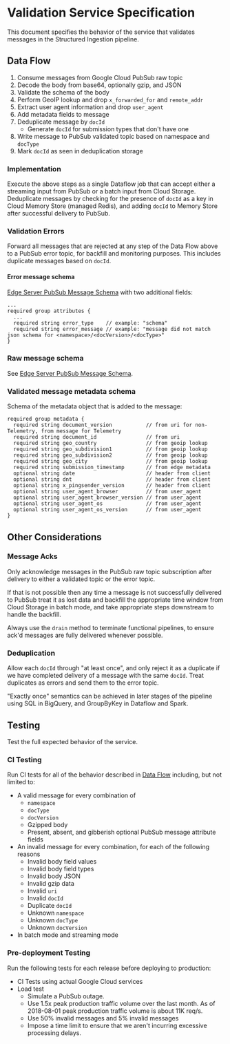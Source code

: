 # Validation Service Specification

This document specifies the behavior of the service that validates messages
in the Structured Ingestion pipeline.

## Data Flow

1. Consume messages from Google Cloud PubSub raw topic
1. Decode the body from base64, optionally gzip, and JSON
1. Validate the schema of the body
1. Perform GeoIP lookup and drop `x_forwarded_for` and `remote_addr`
1. Extract user agent information and drop `user_agent`
1. Add metadata fields to message
1. Deduplicate message by `docId`
   * Generate `docId` for submission types that don't have one
1. Write message to PubSub validated topic based on namespace and `docType`
1. Mark `docId` as seen in deduplication storage

### Implementation

Execute the above steps as a single Dataflow job that can accept either a
streaming input from PubSub or a batch input from Cloud Storage. Deduplicate
messages by checking for the presence of `docId` as a key in Cloud Memory Store
(managed Redis), and adding `docId` to Memory Store after successful delivery
to PubSub.

### Validation Errors

Forward all messages that are rejected at any step of the Data Flow above to a
PubSub error topic, for backfill and monitoring purposes. This includes
duplicate messages based on `docId`.

#### Error message schema

[Edge Server PubSub Message Schema](edge.md#edge-server-pubsub-message-schema)
with two additional fields:

```
...
required group attributes {
  ...
  required string error_type    // example: "schema"
  required string error_message // example: "message did not match json schema for <namespace>/<docVersion>/<docType>"
}
```

### Raw message schema

See [Edge Server PubSub Message Schema](edge.md#edge-server-pubsub-message-schema).

### Validated message metadata schema

Schema of the metadata object that is added to the message:

```
required group metadata {
  required string document_version           // from uri for non-Telemetry, from message for Telemetry
  required string document_id                // from uri
  required string geo_country                // from geoip lookup
  required string geo_subdivision1           // from geoip lookup
  required string geo_subdivision2           // from geoip lookup
  required string geo_city                   // from geoip lookup
  required string submission_timestamp       // from edge metadata
  optional string date                       // header from client
  optional string dnt                        // header from client
  optional string x_pingsender_version       // header from client
  optional string user_agent_browser         // from user_agent
  optional string user_agent_browser_version // from user_agent
  optional string user_agent_os              // from user_agent
  optional string user_agent_os_version      // from user_agent
}
```

## Other Considerations

### Message Acks

Only acknowledge messages in the PubSub raw topic subscription after delivery
to either a validated topic or the error topic.

If that is not possible then any time a message is not successfully delivered
to PubSub treat it as lost data and backfill the appropriate time window from
Cloud Storage in batch mode, and take appropriate steps downstream to handle
the backfill.

Always use the `drain` method to terminate functional pipelines, to ensure
ack'd messages are fully delivered whenever possible.

### Deduplication

Allow each `docId` through "at least once", and only reject it as a duplicate
if we have completed delivery of a message with the same `docId`. Treat
duplicates as errors and send them to the error topic.

"Exactly once" semantics can be achieved in later stages of the pipeline using
SQL in BigQuery, and GroupByKey in Dataflow and Spark.

## Testing

Test the full expected behavior of the service.

### CI Testing

Run CI tests for all of the behavior described in [Data Flow](#data-flow)
including, but not limited to:

 * A valid message for every combination of
   * `namespace`
   * `docType`
   * `docVersion`
   * Gzipped body
   * Present, absent, and gibberish optional PubSub message attribute fields
 * An invalid message for every combination, for each of the following reasons
   * Invalid body field values
   * Invalid body field types
   * Invalid body JSON
   * Invalid gzip data
   * Invalid `uri`
   * Invalid `docId`
   * Duplicate `docId`
   * Unknown `namespace`
   * Unknown `docType`
   * Unknown `docVersion`
 * In batch mode and streaming mode

### Pre-deployment Testing

Run the following tests for each release before deploying to production:

 * CI Tests using actual Google Cloud services
 * Load test
   * Simulate a PubSub outage.
   * Use 1.5x peak production traffic volume over the last month. As of
     2018-08-01 peak production traffic volume is about 11K req/s.
   * Use 50% invalid messages and 5% invalid messages
   * Impose a time limit to ensure that we aren't incurring excessive
     processing delays.
